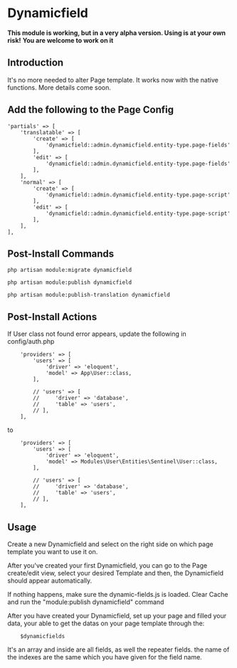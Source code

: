 # Dynamicfield

**This module is working, but in a very alpha version. Using is at your own risk!**
**You are welcome to work on it**

## Introduction

It's no more needed to alter Page template. It works now with the native functions.
More details come soon.

## Add the following to the Page Config

```
'partials' => [
    'translatable' => [
        'create' => [
            'dynamicfield::admin.dynamicfield.entity-type.page-fields'
        ],
        'edit' => [
            'dynamicfield::admin.dynamicfield.entity-type.page-fields'
        ],
    ],
    'normal' => [
        'create' => [
            'dynamicfield::admin.dynamicfield.entity-type.page-script'
        ],
        'edit' => [
            'dynamicfield::admin.dynamicfield.entity-type.page-script'
        ],
    ],
],
```

## Post-Install Commands

`php artisan module:migrate dynamicfield`

`php artisan module:publish dynamicfield`

`php artisan module:publish-translation dynamicfield`

## Post-Install Actions

If User class not found error appears, update the following in config/auth.php

```
    'providers' => [
        'users' => [
            'driver' => 'eloquent',
            'model' => App\User::class,
        ],

        // 'users' => [
        //     'driver' => 'database',
        //     'table' => 'users',
        // ],
    ],
```

to

``` 
    'providers' => [
        'users' => [
            'driver' => 'eloquent',
            'model' => Modules\User\Entities\Sentinel\User::class,
        ],

        // 'users' => [
        //     'driver' => 'database',
        //     'table' => 'users',
        // ],
    ],
```

## Usage

Create a new Dynamicfield and select on the right side on which page template you want to use it on.

After you've created your first Dynamicfield, you can go to the Page create/edit view, select your desired Template and then, the Dynamicfield should appear automatically.

If nothing happens, make sure the dynamic-fields.js is loaded. Clear Cache and run the "module:publish dynamicfield" command

After you have created your Dynamicfield, set up your page and filled your data, your able to get the datas on your page template through the:
```
    $dynamicfields
```
It's an array and inside are all fields, as well the repeater fields.
the name of the indexes are the same which you have given for the field name.
